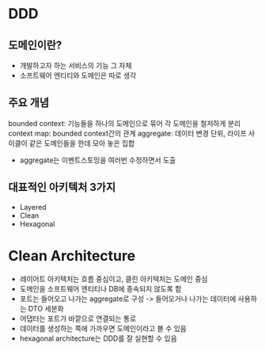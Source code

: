 # DDD
## 도메인이란?
- 개발하고자 하는 서비스의 기능 그 자체
- 소프트웨어 엔티티와 도메인은 따로 생각
## 주요 개념
bounded context: 기능들을 하나의 도메인으로 묶어 각 도메인을 철저하게 분리
context map: bounded context간의 관계
aggregate: 데이터 변경 단위, 라이프 사이클이 같은 도메인들을 한데 모아 놓은 집합

- aggregate는 이벤트스토밍을 여러번 수정하면서 도출
## 대표적인 아키텍처 3가지
- Layered
- Clean
- Hexagonal
# Clean Architecture
- 레이어트 아키텍처는 흐름 중심이고, 클린 아키텍처는 도메인 중심
- 도메인을 소프트웨어 엔티티나 DB에 종속되지 않도록 함
- 포트는 들어오고 나가는 aggregate로 구성 -> 들어오거나 나가는 데이터에 사용하는 DTO 세분화
- 어댑터는 포트가 바깥으로 연결되는 통로
- 데이터를 생성하는 쪽에 가까우면 도메인이라고 볼 수 있음
- hexagonal architecture는 DDD를 잘 실현할 수 있음